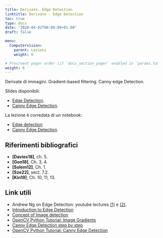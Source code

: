```yaml
---
title: Derivate. Edge Detection
linktitle: Derivate - Edge Detection
toc: true
type: docs
date: "2020-04-02T00:00:00+01:00"
draft: false

menu:
  Computervision:
    parent: Lezioni
    weight: 6

# Prev/next pager order (if `docs_section_pager` enabled in `params.toml`)
weight: 6
---
```


Derivate di immagini. Gradient-based filtering. Canny edge Detection. 

Slides disponibili:

-  [Edge Detection](../pdf/3a.Edge_Detection.pdf).
-  [Canny Edge Detection](../pdf/3b.Canny.pdf).

La lezione è corredata di un notebook: 

- [Edge detection](https://github.com/gmanco/cv_notebooks/blob/master/3.Edge_detection.ipynb)
- [Canny Edge Detection](https://github.com/gmanco/cv_notebooks/blob/master/4.Edges_lines_circles.ipynb).

## Riferimenti bibliografici

- **[Davies18]**, ch. 5. 
- **[Gon18]**, Ch. 3, 4. 
- **[Solem12]**, Ch. 1.
- **[Sze22]**, sect. 7.2.
- **[Kin19]**, Ch. 10, 11, 13.

## Link utili

- Andrew Ng on Edge Detection: youtube lectures [(1)](https://www.youtube.com/watch?v=XuD4C8vJzEQ) e [(2)](https://www.youtube.com/watch?v=am36dePheDc). 
- [Introduction to Edge Detection](https://datacarpentry.org/image-processing/08-edge-detection/)
- [Concept of Image detection](https://www.tutorialspoint.com/dip/concept_of_edge_detection.htm)
- [OpenCV Python Tutorial: Image Gradients](https://www.youtube.com/watch?v=aDY4aBLFOIg)
- [Canny Edge Detection step by step](https://towardsdatascience.com/canny-edge-detection-step-by-step-in-python-computer-vision-b49c3a2d8123)
- [OpenCV Python Tutorial: Canny Edge Detection](https://docs.opencv.org/master/da/d22/tutorial_py_canny.html)
